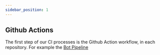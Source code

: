 ```yaml
---
sidebar_position: 1
---
```

## Github Actions
The first step of our CI processes is the Github Action workflow, in each repository. For example the [Bot Pipeline](https://github.com/PoliNetworkOrg/PoliNetworkBot_CSharp/blob/master/.github/workflows/ci-cd.yaml)